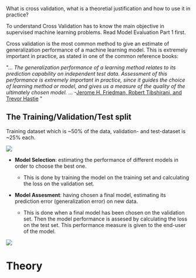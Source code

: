 What is cross validation, what is a theoretial justification and how to use it in practice?

To understand Cross Validation has to know the main objective in supervised machine learning problems. Read Model Evaluation Part 1 first.

Cross validation is the most common method to give an estimate of generalization performance of a machine learning model. This is extremely important in practice, as stated in one of the common reference books:

"... *The generalization performance of a learning method relates to its prediction capability on independent test data. Assessment of this performance is extremely important in practice, since it guides the choice of learning method or model, and gives us a measure of the quality of the ultimately chosen model.* ...
-[Jerome H. Friedman, Robert Tibshirani, and Trevor Hastie](https://web.stanford.edu/~hastie/Papers/ESLII.pdf) "

## The Training/Validation/Test split

Training dataset which is ~50% of the data, validation- and test-dataset is ~25% each.

![](/assets/images/2018-11-09-cross-validation/train_validation_test.png)

* <b>Model Selection</b>: estimating the performance of different models in order to choose the best one.
  * This is done by training the model on the training set and calculating the loss on the validation set.

* <b>Model Assesment</b>: having chosen a final model, estimating its prediction error (generalization error) on new data.
  * This is done when a final model has been chosen on the validation set. Then the model performance is assesed by calculating the loss on the test set. This performance measure is given to the end-user of the model.

![](/assets/images/2018-11-09-cross-validation/cross_validation.png)

# Theory
